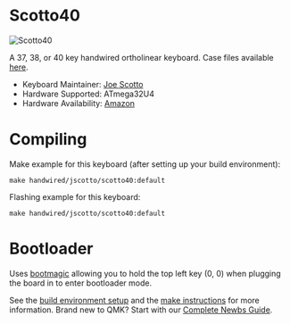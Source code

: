 # Scotto40

![Scotto40](https://i.imgur.com/wtW5xOth.jpeg)

A 37, 38, or 40 key handwired ortholinear keyboard. Case files available [here](https://github.com/joe-scotto/keyboards).

-   Keyboard Maintainer: [Joe Scotto](https://github.com/joe-scotto)
-   Hardware Supported: ATmega32U4
-   Hardware Availability: [Amazon](https://amazon.com)

# Compiling

Make example for this keyboard (after setting up your build environment):

    make handwired/jscotto/scotto40:default

Flashing example for this keyboard:

    make handwired/jscotto/scotto40:default
    
# Bootloader

Uses [bootmagic](https://github.com/qmk/qmk_firmware/blob/master/docs/feature_bootmagic.md) allowing you to hold the top left key (0, 0) when plugging the board in to enter bootloader mode.

See the [build environment setup](https://docs.qmk.fm/#/getting_started_build_tools) and the [make instructions](https://docs.qmk.fm/#/getting_started_make_guide) for more information. Brand new to QMK? Start with our [Complete Newbs Guide](https://docs.qmk.fm/#/newbs).
